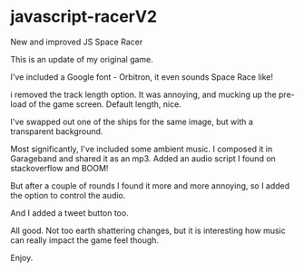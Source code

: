 # javascript-racerV2
New and improved JS Space Racer

This is an update of my original game.

I've included a Google font - Orbitron, it even sounds Space Race like!

i removed the track length option. It was annoying, and mucking up the pre-load of the game screen. Default length, nice.

I've swapped out one of the ships for the same image, but with a transparent background.

Most significantly, I've included some ambient music. I composed it in Garageband and shared it as an mp3.
Added an audio script I found on stackoverflow and BOOM!

But after a couple of rounds I found it more and more annoying, so I added the option to control the audio.

And I added a tweet button too.

All good.  Not too earth shattering changes, but it is interesting how music can really impact the game feel though.

Enjoy.
